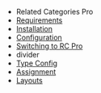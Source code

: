 - Related Categories Pro
- [Requirements](RelatedCategoriesPro/requirements.md)
- [Installation](RelatedCategoriesPro/installation.md) 
- [Configuration](RelatedCategoriesPro/configuration.md)
- [Switching to RC Pro](RelatedCategoriesPro/switching_to_pro.md)
- divider
- [Type Config](RelatedCategoriesPro/type_config.md)
- [Assignment](RelatedCategoriesPro/assignment.md)
- [Layouts](RelatedCategoriesPro/layouts.md)